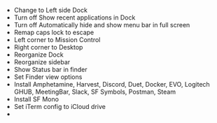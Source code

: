 - Change to Left side Dock
- Turn off Show recent applications in Dock
- Turn off Automatically hide and show menu bar in full screen
- Remap caps lock to escape
- Left corner to Mission Control 
- Right corner to Desktop 
- Reorganize Dock
- Reorganize sidebar
- Show Status bar in finder
- Set Finder view options
- Install Amphetamine, Harvest, Discord, Duet, Docker, EVO, Logitech GHUB, MeetingBar, Slack, SF Symbols, Postman, Steam
- Install SF Mono
- Set iTerm config to iCloud drive
- 
